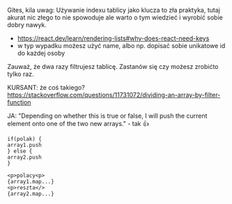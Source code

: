 Gites, kila uwag:
Używanie indexu tablicy jako klucza to zła praktyka, tutaj akurat nic złego to nie spowoduje ale warto o tym wiedzieć i wyrobić sobie dobry nawyk.

- https://react.dev/learn/rendering-lists#why-does-react-need-keys
- w typ wypadku możesz użyć name, albo np. dopisać sobie unikatowe id do każdej osoby

Zauważ, że dwa razy filtrujesz tablicę. Zastanów się czy możesz zrobićto tylko raz.

KURSANT: że coś takiego?https://stackoverflow.com/questions/11731072/dividing-an-array-by-filter-function

JA: "Depending on whether this is true or false, I will push the current element onto one of the two new arrays." - tak 👍

```tsx
if(polak) {
array1.push
} else {
array2.push
}

<p>polacy<p>
{array1.map...}
<p>reszta</>
{array2.map...}
```
